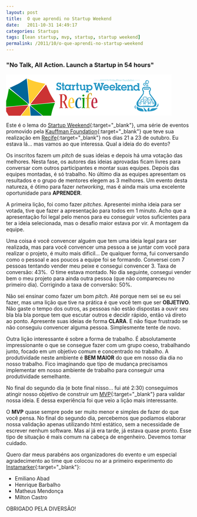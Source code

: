 ```yaml
---
layout: post
title:  O que aprendi no Startup Weekend
date:   2011-10-31 14:49:17
categories: Startups
tags: [lean startup, mvp, startup, startup weekend]
permalink: /2011/10/o-que-aprendi-no-startup-weekend
---
```


### "No Talk, All Action. Launch a Startup in 54 hours"
![recife startup weekend](/assets/images/2011/recife-startup-weekend.png)

Este é o lema do [Startup Weekend][startup-weekend]{:target="_blank"}, uma série de eventos promovido pela [Kauffman Foundation][kauffman]{:target="_blank"} que teve sua realização em [Recife][recife-startup]{:target="_blank"} nos dias 21 a 23 de outubro. Eu estava lá... mas vamos ao que interessa. Qual a ideia do do evento?

Os inscritos fazem um *pitch* de suas ideias e depois há uma votação das melhores. Nesta fase, os autores das ideias aprovadas ficam livres para conversar com outros participantes e montar suas equipes. Depois das equipes montadas, é só trabalho. No último dia as equipes apresentam os resultados e o grupo de mentores elegem as 3 melhores. Um evento desta natureza, é ótimo para fazer *networking*, mas é ainda mais uma excelente oportunidade para **APRENDER**.

A primeira lição, foi como fazer *pitches*. Apresentei minha ideia para ser votada, tive que fazer a apresentação para todos em 1 minuto. Acho que a apresentação foi legal pelo menos para eu conseguir votos suficientes para ter a ideia selecionada, mas o desafio maior estava por vir. A montagem da equipe.

Uma coisa é você convencer alguém que tem uma ideia legal para ser realizada, mas para você convencer uma pessoa a se juntar com você para realizar o projeto, é muito mais dificil... De qualquer forma, fui conversando como o pessoal e aos poucos a equipe foi se formando. Conversei com 7 pessoas tentando vender meu peixe e consegui convencer 3. Taxa de conversão: 43%.  O time estava montado. No dia seguinte, consegui vender bem o meu projeto para ainda outra pessoa (que não compareceu no primeiro dia). Corrigindo a taxa de conversão: 50%.

Não sei ensinar como fazer um bom *pitch*. Até porque nem sei se eu sei fazer, mas uma lição que tive na prática é que você tem que ser **OBJETIVO**. Não gaste o tempo dos outros, as pessoas não estão dispostas a ouvir seu bla bla bla porque tem que escutar outros e decidir rápido, então vá direto ao ponto. Apresente suas ideias de forma **CLARA**. E não fique frustrado se não conseguiu convencer alguma pessoa. Simplesmente tente de novo.

Outra lição interessante é sobre a forma de trabalho. É absolutamente impressionante o que se consegue fazer com um grupo coeso, trabalhando junto, focado em um objetivo comum e concentrado no trabalho. A produtividade neste ambiente é **BEM MAIOR** do que em nosso dia dia no nosso trabalho. Fico imaginando que tipo de mudança precisamos implementar em nosso ambiente de trabalho para conseguir uma produtividade semelhante.

No final do segundo dia (e bote final nisso... fui até 2:30) conseguimos atingir nosso objetivo de construir um [MVP][mvp]{:target="_blank"} para validar nossa ideia. E dessa experiência foi que veio a lição mais interessante.

O **MVP** quase sempre pode ser muito menor e simples de fazer do que você pensa. No final do segundo dia, percebemos que podíamos elaborar nossa validação apenas utilizando html estático, sem a necessidade de escrever nenhum software. Mas aí já era tarde, já estava quase pronto. Esse tipo de situação é mais comum na cabeça de engenheiro. Devemos tomar cuidado.

Quero dar meus parabéns aos organizadores do evento e um especial agradecimento ao time que colocou no ar a primeiro experimento do [Instamarker][instamarker]{:target="_blank"}:

* Emiliano Abad
* Henrique Barbalho
* Matheus Mendonça
* Milton Castro

 OBRIGADO PELA DIVERSÃO!

[startup-weekend]: http://startupweekend.com
[kauffman]: http://www.kauffman.org/
[recife-startup]: http://recife.startupweekend.org/
[mvp]: http://en.wikipedia.org/wiki/Minimum_viable_product
[instamarker]: http://instamarker.com